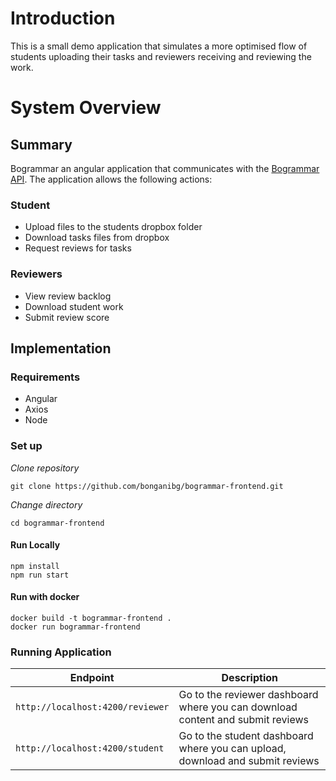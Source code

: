 # Introduction
This is a small demo application that simulates a more optimised flow of students uploading their tasks and reviewers receiving and reviewing the work.

# System Overview

## Summary 
Bogrammar an angular application that communicates with the [Bogrammar API](https://github.com/bonganibg/bogrammar-api). The application allows the following actions:

### Student 
- Upload files to the students dropbox folder
- Download tasks files from dropbox 
- Request reviews for tasks

### Reviewers
- View review backlog
- Download student work
- Submit review score

## Implementation

### Requirements
- Angular
- Axios
- Node

### Set up
*Clone repository*
``` shell
git clone https://github.com/bonganibg/bogrammar-frontend.git
```

*Change directory*
``` shell
cd bogrammar-frontend
```

#### Run Locally
``` shell
npm install 
npm run start
```

#### Run with docker
``` shell
docker build -t bogrammar-frontend .
docker run bogrammar-frontend
```

### Running Application
| Endpoint | Description |
| -- | -- |
| `http://localhost:4200/reviewer` | Go to the reviewer dashboard where you can download content and submit reviews |
| `http://localhost:4200/student` | Go to the student dashboard where you can upload, download and submit reviews |



